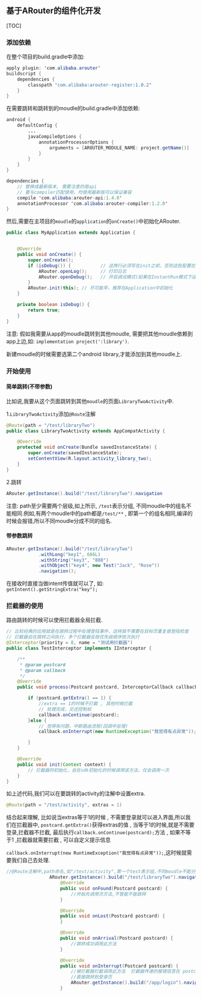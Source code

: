 ## 基于ARouter的组件化开发

[TOC]

### 添加依赖

在整个项目的build.gradle中添加:

~~~~java
apply plugin: 'com.alibaba.arouter'
buildscript {
    dependencies {
        classpath "com.alibaba:arouter-register:1.0.2"
    }
}
~~~~

在需要跳转和跳转到的moudle的build.gradle中添加依赖:

~~~~java
android {
    defaultConfig {
        ...
        javaCompileOptions {
            annotationProcessorOptions {
                arguments = [AROUTER_MODULE_NAME: project.getName()]
            }
        }
    }
}

dependencies {
    // 替换成最新版本, 需要注意的是api
    // 要与compiler匹配使用，均使用最新版可以保证兼容
    compile 'com.alibaba:arouter-api:1.4.0'
    annotationProcessor 'com.alibaba:arouter-compiler:1.2.0'
}
~~~~

然后,需要在主项目的`moudle`的`application`的`onCreate()`中初始化ARouter.

~~~~java
public class MyApplication extends Application {


    @Override
    public void onCreate() {
        super.onCreate();
        if (isDebug()) {           // 这两行必须写在init之前，否则这些配置在init过程中将无效
            ARouter.openLog();     // 打印日志
            ARouter.openDebug();   // 开启调试模式(如果在InstantRun模式下运行，必须开启调试模式！线上版本需要关闭,否则有安全风险)
        }
        ARouter.init(this); // 尽可能早，推荐在Application中初始化
    }

    private boolean isDebug() {
        return true;
    }
}
~~~~

注意: 假如我需要从app的moudle跳转到其他moudle, 需要把其他moudle依赖到app上边,如: `implementation project(':library')`.

新建moudle的时候需要选第二个android library,才能添加到其他moudle上.

### 开始使用

#### 简单跳转(不带参数)

比如说,我要从这个页面跳转到其他`moudle`的页面`LibraryTwoActivity`中.

1.`LibraryTwoActivity`添加`@Route`注解

~~~~JAVA
@Route(path = "/test/libraryTwo")
public class LibraryTwoActivity extends AppCompatActivity {

    @Override
    protected void onCreate(Bundle savedInstanceState) {
        super.onCreate(savedInstanceState);
        setContentView(R.layout.activity_library_two);
    }
}
~~~~

2.跳转

~~~~java
ARouter.getInstance().build("/test/libraryTwo").navigation
~~~~

注意: path至少需要两个层级,如上所示, `/test`表示分组, 不同moudle中的组名不能相同.例如,有两个moudle中的path都是`/test/**` , 即第一个的组名相同,编译的时候会报错,所以不同moudle分成不同的组名.

#### 带参数跳转

~~~~java
ARouter.getInstance().build("/test/libraryTwo")
			.withLong("key1", 666L)
			.withString("key3", "888")
			.withObject("key4", new Test("Jack", "Rose"))
			.navigation();
~~~~

在接收时直接当做intent传值就可以了, 如: `getIntent().getStringExtra("key");`  

### 拦截器的使用

路由跳转的时候可以使用拦截器全局拦截.

~~~~java
// 比较经典的应用就是在跳转过程中处理登陆事件，这样就不需要在目标页重复做登陆检查
// 拦截器会在跳转之间执行，多个拦截器会按优先级顺序依次执行
@Interceptor(priority = 8, name = "测试用拦截器")
public class TestInterceptor implements IInterceptor {

    /**
     * @param postcard
     * @param callback
     */
    @Override
    public void process(Postcard postcard, InterceptorCallback callback) {

        if (postcard.getExtra() == 1) {
            //extra == 1的时候不拦截 , 其他时候拦截
            // 处理完成，交还控制权
            callback.onContinue(postcard);
        }else {
            // 觉得有问题，中断路由流程(回调中处理)
            callback.onInterrupt(new RuntimeException("我觉得有点异常"));

        }
    }

    @Override
    public void init(Context context) {
        // 拦截器的初始化，会在sdk初始化的时候调用该方法，仅会调用一次
    }
}
~~~~

如上述代码,我们可以在要跳转的activity的注解中设置extra.

~~~~java
@Route(path = "/test/activity", extras = 1)
~~~~

结合起来理解, 比如说当extras等于1的时候 , 不需要登录就可以进入界面,所以我们在拦截器中, `postcard.getExtra()`获得extras的值 , 当等于1的时候,就是不需要登录,拦截器不拦截, 最后执行`callback.onContinue(postcard);`方法 , 如果不等于1 ,拦截器就需要拦截 , 可以自定义提示信息

`callback.onInterrupt(new RuntimeException("我觉得有点异常"));`,这时候就需要我们自己去处理.



~~~~java
//@Route注解中,path命名,如"/test/activity",第一个test表示组,不同moudle不能分成一个组
                ARouter.getInstance().build("/test/libraryTwo").navigation(MainActivity.this, new NavigationCallback() {
                    @Override
                    public void onFound(Postcard postcard) {
                        //开始先调用次方法,不管能不能跳转
                    }

                    @Override
                    public void onLost(Postcard postcard) {
                    }

                    @Override
                    public void onArrival(Postcard postcard) {
                        //跳转成功调用此方法
                    }

                    @Override
                    public void onInterrupt(Postcard postcard) {
                        //被拦截器拦截调用此方法  拦截器传递的报错信息在 postcard.tag 里边.
                        //直接跳转到登录页
                        ARouter.getInstance().build("/app/login").navigation();
                    }
~~~~



